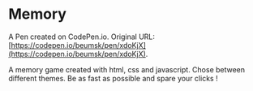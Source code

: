 # Memory

A Pen created on CodePen.io. Original URL: [https://codepen.io/beumsk/pen/xdoKjX](https://codepen.io/beumsk/pen/xdoKjX).

A memory game created with html, css and javascript.
Chose between different themes.
Be as fast as possible and spare your clicks !
